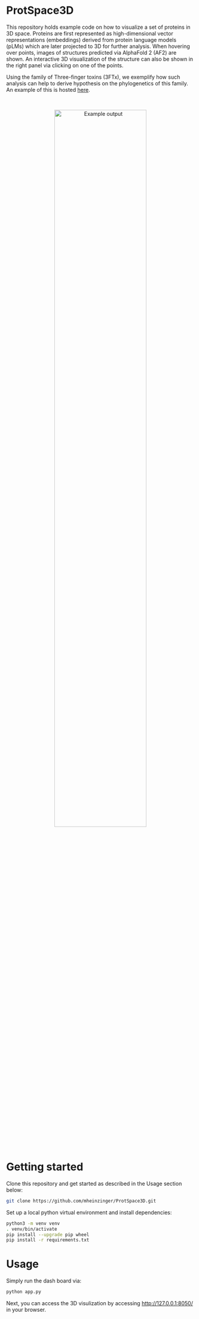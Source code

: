 # ProtSpace3D
This repository holds example code on how to visualize a set of proteins in 3D space. Proteins are first represented as high-dimensional vector representations (embeddings) derived from protein language models (pLMs) which are later projected to 3D for further analysis.
When hovering over points, images of structures predicted via AlphaFold 2 (AF2) are shown. An interactive 3D visualization of the structure can also be shown in the right panel via clicking on one of the points.

Using the family of Three-finger toxins (3FTx), we exemplify how such analysis can help to derive hypothesis on the phylogenetics of this family.
An example of this is hosted [here](http://3ftx.pythonanywhere.com/).

<br/>
<p align="center">
    <img width="70%" src="https://raw.githubusercontent.com/mheinzinger/ProtSpace3D/main/example_output.png" alt="Example output">
</p>
<br/>


# Getting started

Clone this repository and get started as described in the Usage section below:

```sh
git clone https://github.com/mheinzinger/ProtSpace3D.git
```

Set up a local python virtual environment and install dependencies:

```sh
python3 -m venv venv
. venv/bin/activate
pip install --upgrade pip wheel
pip install -r requirements.txt
```


# Usage

Simply run the dash board via:
```sh
python app.py
```
Next, you can access the 3D visulization by accessing http://127.0.0.1:8050/ in your browser.

